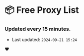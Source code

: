 # :package: Free Proxy List
### Updated every 15 minutes.

- Last updated: `2024-09-21 15:24`

:heart:
